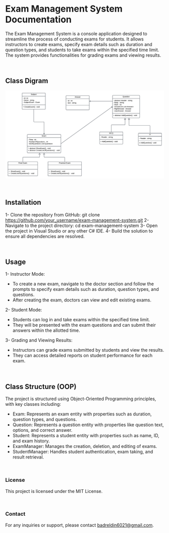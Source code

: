 # Exam Management System Documentation

The Exam Management System is a console application designed to streamline the process of conducting exams for students. It allows instructors to create exams, specify exam details such as duration and question types, and students to take exams within the specified time limit. The system provides functionalities for grading exams and viewing results.


<br>

## Class Digram

![Alt Text](Class_Diagram.png)

<br>


## Installation

1- Clone the repository from GitHub: git clone https://github.com/your_username/exam-management-system.git
2- Navigate to the project directory: cd exam-management-system
3- Open the project in Visual Studio or any other C# IDE.
4- Build the solution to ensure all dependencies are resolved.


<br>


## Usage

1- Instructor Mode:
  * To create a new exam, navigate to the doctor section and follow the prompts to specify exam details such as duration, question types, and questions.
  * After creating the exam, doctors can view and edit existing exams.

2- Student Mode:
  * Students can log in and take exams within the specified time limit.
  * They will be presented with the exam questions and can submit their answers within the allotted time.

3- Grading and Viewing Results:
  * Instructors can grade exams submitted by students and view the results.
  * They can access detailed reports on student performance for each exam.


<br>

## Class Structure (OOP)

The project is structured using Object-Oriented Programming principles, with key classes including:
* Exam: Represents an exam entity with properties such as duration, question types, and questions.
* Question: Represents a question entity with properties like question text, options, and correct answer.
* Student: Represents a student entity with properties such as name, ID, and exam history.
* ExamManager: Manages the creation, deletion, and editing of exams.
* StudentManager: Handles student authentication, exam taking, and result retrieval.

<br>


### License

This project is licensed under the MIT License.

<br>

### Contact

For any inquiries or support, please contact badreldin6021@gmail.com.


